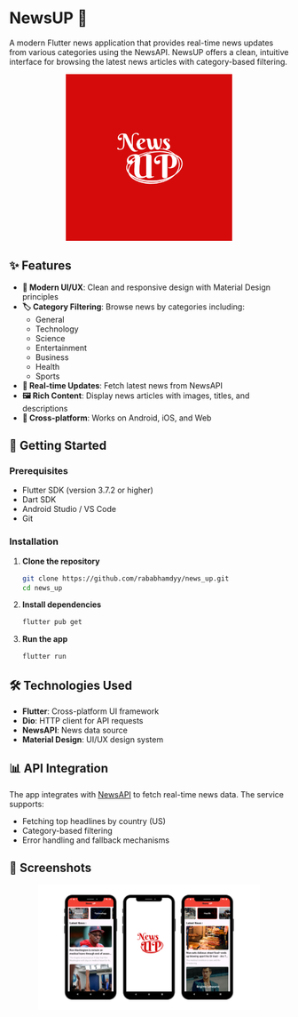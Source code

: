 # NewsUP 📰

A modern Flutter news application that provides real-time news updates from various categories using the NewsAPI. NewsUP offers a clean, intuitive interface for browsing the latest news articles with category-based filtering.

<div align="center">
  <img src="assets/NewsUP_logo.png" alt="NewsUP Logo" width="300">
</div>

## ✨ Features

- **📱 Modern UI/UX**: Clean and responsive design with Material Design principles
- **🏷️ Category Filtering**: Browse news by categories including:
  - General
  - Technology
  - Science
  - Entertainment
  - Business
  - Health
  - Sports
- **🔄 Real-time Updates**: Fetch latest news from NewsAPI
- **🖼️ Rich Content**: Display news articles with images, titles, and descriptions
- **📱 Cross-platform**: Works on Android, iOS, and Web

## 🚀 Getting Started

### Prerequisites

- Flutter SDK (version 3.7.2 or higher)
- Dart SDK
- Android Studio / VS Code
- Git

### Installation

1. **Clone the repository**
   ```bash
   git clone https://github.com/rababhamdyy/news_up.git
   cd news_up
   ```

2. **Install dependencies**
   ```bash
   flutter pub get
   ```

3. **Run the app**
   ```bash
   flutter run
   ```

## 🛠️ Technologies Used

- **Flutter**: Cross-platform UI framework
- **Dio**: HTTP client for API requests
- **NewsAPI**: News data source
- **Material Design**: UI/UX design system

## 📊 API Integration

The app integrates with [NewsAPI](https://newsapi.org/) to fetch real-time news data. The service supports:

- Fetching top headlines by country (US)
- Category-based filtering
- Error handling and fallback mechanisms


## 📸 Screenshots

<div align="center">
  <img src="assets/screenshot.png" alt="NewsUP App Screenshot" width="400">
</div>
